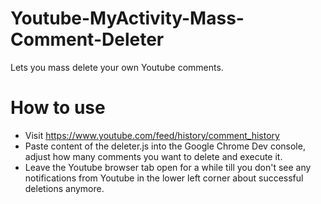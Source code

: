 # Youtube-MyActivity-Mass-Comment-Deleter
Lets you mass delete your own Youtube comments.

# How to use
* Visit https://www.youtube.com/feed/history/comment_history 
* Paste content of the deleter.js into the Google Chrome Dev console, adjust how many comments you want to delete and execute it.
* Leave the Youtube browser tab open for a while till you don't see any notifications from Youtube in the lower left corner about successful deletions anymore.
